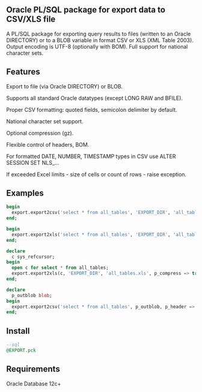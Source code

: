 ## Oracle PL/SQL package for export data to CSV/XLS file

A PL/SQL package for exporting query results to files (written to an Oracle DIRECTORY) or to a BLOB variable in format CSV or XLS (XML Table 2003).
Output encoding is UTF-8 (optionally with BOM). Full support for national character sets.



## Features

Export to file (via Oracle DIRECTORY) or BLOB.

Supports all standard Oracle datatypes (except LONG RAW and BFILE).

Proper CSV formatting: quoted fields, semicolon delimiter by default.

National character set support.

Optional compression (gz).

Flexible control of headers, BOM.

For formatted DATE, NUMBER, TIMESTAMP types in CSV use ALTER SESSION SET NLS_...

If exceeded Excel limits - size of cells or count of rows - raise exception.



## Examples

```SQL
begin 
  export.export2csv('select * from all_tables', 'EXPORT_DIR', 'all_tables.csv'); 
end;

begin 
  export.export2xls('select * from all_tables', 'EXPORT_DIR', 'all_tables.xls'); 
end;

declare
  c sys_refcursor; 
begin
  open c for select * from all_tables; 
  export.export2xls(c, 'EXPORT_DIR', 'all_tables.xls', p_compress => true);
end;

declare
  p_outblob blob;
begin 
  export.export2csv('select * from all_tables', p_outblob, p_header => false, p_bom => false, p_compress => false); 
end;
```



## Install

```SQL
--sql
@EXPORT.pck
```



## Requirements

Oracle Database 12c+

